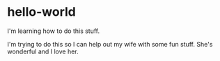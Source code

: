 # hello-world
I'm learning how to do this stuff.

I'm trying to do this so I can help out my wife with some fun stuff. She's wonderful and I love her.
